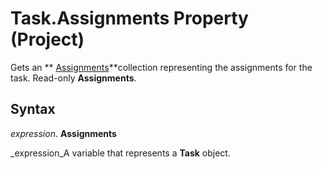 
# Task.Assignments Property (Project)

Gets an  ** [Assignments](bfb9a505-7818-0a86-9d4b-f19a0ff465d3.md)**collection representing the assignments for the task. Read-only  **Assignments**.


## Syntax

 _expression_. **Assignments**

 _expression_A variable that represents a  **Task** object.

